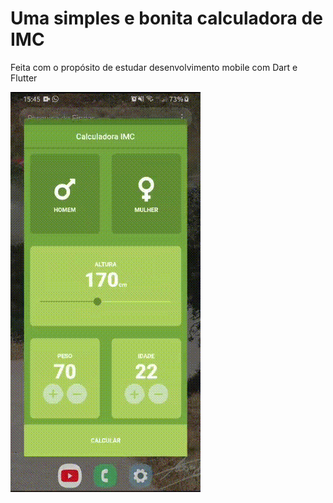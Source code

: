 ﻿# Uma simples e bonita calculadora de IMC

Feita com o propósito de estudar desenvolvimento mobile com Dart e Flutter

![](videoDaCalculadora.gif)